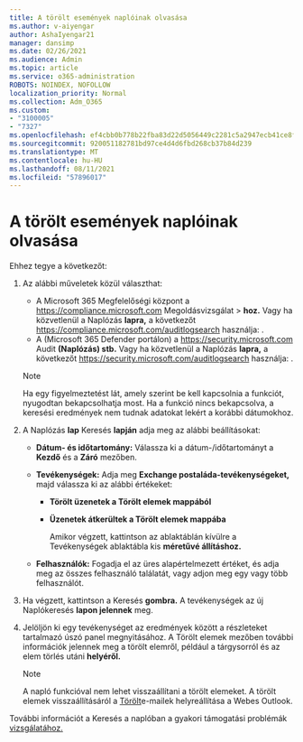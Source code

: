 ```yaml
---
title: A törölt események naplóinak olvasása
ms.author: v-aiyengar
author: AshaIyengar21
manager: dansimp
ms.date: 02/26/2021
ms.audience: Admin
ms.topic: article
ms.service: o365-administration
ROBOTS: NOINDEX, NOFOLLOW
localization_priority: Normal
ms.collection: Adm_O365
ms.custom:
- "3100005"
- "7327"
ms.openlocfilehash: ef4cbb0b778b22fba83d22d5056449c2281c5a2947ecb41ce8f808a4d1132426
ms.sourcegitcommit: 920051182781bd97ce4d4d6fbd268cb37b84d239
ms.translationtype: MT
ms.contentlocale: hu-HU
ms.lasthandoff: 08/11/2021
ms.locfileid: "57896017"
---
```

# <a name="read-the-audit-logs-for-deleted-events"></a>A törölt események naplóinak olvasása

Ehhez tegye a következőt:

1. Az alábbi műveletek közül választhat:
   - A Microsoft 365 Megfelelőségi központ a <https://compliance.microsoft.com> Megoldásvizsgálat  \> **hoz.** Vagy ha közvetlenül a Naplózás **lapra,** a következőt <https://compliance.microsoft.com/auditlogsearch> használja: .
   - A (Microsoft 365 Defender portálon) a <https://security.microsoft.com> Audit **(Naplózás) stb.** Vagy ha közvetlenül a Naplózás **lapra,** a következőt <https://security.microsoft.com/auditlogsearch> használja: .

    > [!NOTE]
    > Ha egy figyelmeztetést lát, amely szerint be kell kapcsolnia a funkciót, nyugodtan bekapcsolhatja most. Ha a funkció nincs bekapcsolva, a keresési eredmények nem tudnak adatokat lekért a korábbi dátumokhoz.

2. A Naplózás **lap** Keresés **lapján** adja meg az alábbi beállításokat:
   - **Dátum- és időtartomány:** Válassza ki a dátum-/időtartományt a **Kezdő** és a **Záró** mezőben.
   - **Tevékenységek:** Adja meg **Exchange postaláda-tevékenységeket,** majd válassza ki az alábbi értékeket:
     - **Törölt üzenetek a Törölt elemek mappából**
     - **Üzenetek átkerültek a Törölt elemek mappába**

       Amikor végzett, kattintson az ablaktáblán kívülre a Tevékenységek ablaktábla kis **méretűvé állításhoz.**

   - **Felhasználók:** Fogadja el az üres alapértelmezett értéket, és adja meg az összes felhasználó találatát, vagy adjon meg egy vagy több felhasználót.

3. Ha végzett, kattintson a Keresés **gombra.** A tevékenységek az új Naplókeresés **lapon jelennek** meg.

4. Jelöljön ki egy tevékenységet az eredmények között a részleteket tartalmazó úszó panel megnyitásához. A Törölt elemek mezőben további információk jelennek meg a törölt elemről, például a tárgysorról és az elem törlés utáni **helyéről.**

   > [!NOTE]
   > A napló funkcióval nem lehet visszaállítani a törölt elemeket. A törölt elemek visszaállításáról a [Törölt](https://support.microsoft.com/office/recover-deleted-email-messages-in-outlook-on-the-web-a8ca78ac-4721-4066-95dd-571842e9fb11)e-mailek helyreállítása a Webes Outlook.

További információt a Keresés a naplóban a gyakori támogatási problémák [vizsgálatához.](https://docs.microsoft.com/microsoft-365/compliance/auditing-troubleshooting-scenarios)
